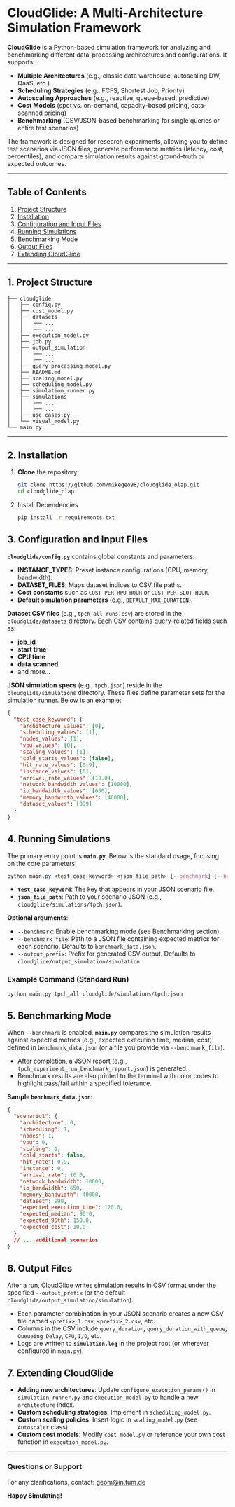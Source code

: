 # CloudGlide: A Multi-Architecture Simulation Framework

**CloudGlide** is a Python-based simulation framework for analyzing and benchmarking different data-processing architectures and configurations. It supports:

- **Multiple Architectures** (e.g., classic data warehouse, autoscaling DW, QaaS, etc.)  
- **Scheduling Strategies** (e.g., FCFS, Shortest Job, Priority)  
- **Autoscaling Approaches** (e.g., reactive, queue-based, predictive)  
- **Cost Models** (spot vs. on-demand, capacity-based pricing, data-scanned pricing)  
- **Benchmarking** (CSV/JSON-based benchmarking for single queries or entire test scenarios)

The framework is designed for research experiments, allowing you to define test scenarios via JSON files, generate performance metrics (latency, cost, percentiles), and compare simulation results against ground-truth or expected outcomes.

---

## Table of Contents

1. [Project Structure](#project-structure)  
2. [Installation](#installation)  
3. [Configuration and Input Files](#configuration-and-input-files)  
4. [Running Simulations](#running-simulations)  
5. [Benchmarking Mode](#benchmarking-mode)
6. [Output Files](#output-files)  
7. [Extending CloudGlide](#extending-cloudglide)  

---

## 1. Project Structure
```
├── cloudglide
│   ├── config.py
│   ├── cost_model.py
│   ├── datasets
│   │   ├── ...
│   │	├── ...
│   ├── execution_model.py
│   ├── job.py
│   ├── output_simulation
│   │   ├── ...
│   │	├── ...
│   ├── query_processing_model.py
│   ├── README.md
│   ├── scaling_model.py
│   ├── scheduling_model.py
│   ├── simulation_runner.py
│   ├── simulations
│   │   ├── ...
│   │	├── ...
│   ├── use_cases.py
│   └── visual_model.py
└── main.py
```

---

## 2. Installation

1. **Clone** the repository:
   ```bash
   git clone https://github.com/mikegeo98/cloudglide_olap.git
   cd cloudglide_olap
    ```

2. Install Dependencies
    ```bash
    pip install -r requirements.txt
    ```

## 3. Configuration and Input Files

**`cloudglide/config.py`** contains global constants and parameters:

- **INSTANCE_TYPES**: Preset instance configurations (CPU, memory, bandwidth).
- **DATASET_FILES**: Maps dataset indices to CSV file paths.
- **Cost constants** such as `COST_PER_RPU_HOUR` or `COST_PER_SLOT_HOUR`.
- **Default simulation parameters** (e.g., `DEFAULT_MAX_DURATION`).

**Dataset CSV files** (e.g., `tpch_all_runs.csv`) are stored in the `cloudglide/datasets` directory. Each CSV contains query-related fields such as:
- **job_id**
- **start time**
- **CPU time**
- **data scanned**
- and more...

**JSON simulation specs** (e.g., `tpch.json`) reside in the `cloudglide/simulations` directory. These files define parameter sets for the simulation runner. Below is an example:

```json
{
  "test_case_keyword": {
    "architecture_values": [0],
    "scheduling_values": [1],
    "nodes_values": [1],
    "vpu_values": [0],
    "scaling_values": [1],
    "cold_starts_values": [false],
    "hit_rate_values": [0.9],
    "instance_values": [0],
    "arrival_rate_values": [10.0],
    "network_bandwidth_values": [10000],
    "io_bandwidth_values": [650],
    "memory_bandwidth_values": [40000],
    "dataset_values": [999]
  }
}
```

## 4. Running Simulations

The primary entry point is **`main.py`**. Below is the standard usage, focusing on the core parameters:

```css
python main.py <test_case_keyword> <json_file_path> [--benchmark] [--benchmark_file BENCHMARK_FILE] [--output_prefix PREFIX]
```

- **`test_case_keyword`**: The key that appears in your JSON scenario file.  
- **`json_file_path`**: Path to your scenario JSON (e.g., `cloudglide/simulations/tpch.json`).  

**Optional arguments**:

- `--benchmark`: Enable benchmarking mode (see Benchmarking section).
- `--benchmark_file`: Path to a JSON file containing expected metrics for each scenario. Defaults to `benchmark_data.json`.
- `--output_prefix`: Prefix for generated CSV output. Defaults to `cloudglide/output_simulation/simulation`.

### Example Command (Standard Run)

```bash
python main.py tpch_all cloudglide/simulations/tpch.json
```

## 5. Benchmarking Mode

When `--benchmark` is enabled, **`main.py`** compares the simulation results against expected metrics (e.g., expected execution time, median, cost) defined in `benchmark_data.json` (or a file you provide via `--benchmark_file`).

- After completion, a JSON report (e.g., `tpch_experiment_run_benchmark_report.json`) is generated.
- Benchmark results are also printed to the terminal with color codes to highlight pass/fail within a specified tolerance.

**Sample `benchmark_data.json`:**

```json
{
  "scenario1": {
    "architecture": 0,
    "scheduling": 1,
    "nodes": 1,
    "vpu": 0,
    "scaling": 1,
    "cold_starts": false,
    "hit_rate": 0.9,
    "instance": 0,
    "arrival_rate": 10.0,
    "network_bandwidth": 10000,
    "io_bandwidth": 650,
    "memory_bandwidth": 40000,
    "dataset": 999,
    "expected_execution_time": 120.0,
    "expected_median": 90.0,
    "expected_95th": 150.0,
    "expected_cost": 10.0
  }
  // ... additional scenarios
}
```

## 6. Output Files

After a run, CloudGlide writes simulation results in CSV format under the specified `--output_prefix` (or the default `cloudglide/output_simulation/simulation`).

- Each parameter combination in your JSON scenario creates a new CSV file named `<prefix>_1.csv`, `<prefix>_2.csv`, etc.
- Columns in the CSV include `query_duration`, `query_duration_with_queue`, `Queueing Delay`, `CPU`, `I/O`, etc.
- Logs are written to **`simulation.log`** in the project root (or wherever configured in `main.py`).

## 7. Extending CloudGlide

- **Adding new architectures**: Update `configure_execution_params()` in `simulation_runner.py` and `execution_model.py` to handle a new `architecture` index.
- **Custom scheduling strategies**: Implement in `scheduling_model.py`.
- **Custom scaling policies**: Insert logic in `scaling_model.py` (see `Autoscaler` class).
- **Custom cost models**: Modify `cost_model.py` or reference your own cost function in `execution_model.py`.

---

### Questions or Support

For any clarifications, contact: [geom@in.tum.de](mailto:geom@in.tum.de)

**Happy Simulating!**
